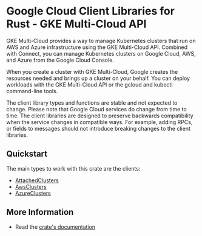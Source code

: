 # Google Cloud Client Libraries for Rust - GKE Multi-Cloud API

<!-- Code generated by sidekick. DO NOT EDIT. -->


GKE Multi-Cloud provides a way to manage Kubernetes clusters that run on
AWS and Azure infrastructure using the GKE Multi-Cloud API.  Combined with
Connect, you can manage Kubernetes clusters on Google Cloud, AWS, and
Azure from the Google Cloud Console.

When you create a cluster with GKE Multi-Cloud, Google creates the
resources needed and brings up a cluster on your behalf.  You can deploy
workloads with the GKE Multi-Cloud API or the gcloud and kubectl
command-line tools.

The client library types and functions are stable and not expected to change.
Please note that Google Cloud services do change from time to time. The client
libraries are designed to preserve backwards compatibility when the service
changes in compatible ways. For example, adding RPCs, or fields to messages
should not introduce breaking changes to the client libraries.

## Quickstart

The main types to work with this crate are the clients:

- [AttachedClusters]
- [AwsClusters]
- [AzureClusters]

## More Information

- Read the [crate's documentation](https://docs.rs/google-cloud-gkemulticloud-v1/latest/google-cloud-gkemulticloud-v1)

[AttachedClusters]: https://docs.rs/google-cloud-gkemulticloud-v1/latest/google_cloud_gkemulticloud_v1/client/struct.AttachedClusters.html
[AwsClusters]: https://docs.rs/google-cloud-gkemulticloud-v1/latest/google_cloud_gkemulticloud_v1/client/struct.AwsClusters.html
[AzureClusters]: https://docs.rs/google-cloud-gkemulticloud-v1/latest/google_cloud_gkemulticloud_v1/client/struct.AzureClusters.html
